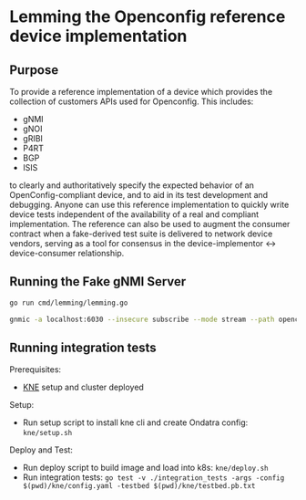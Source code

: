 # Lemming the Openconfig reference device implementation

## Purpose

To provide a reference implementation of a device which provides the collection
of customers APIs used for Openconfig. This includes:

* gNMI
* gNOI
* gRIBI
* P4RT
* BGP
* ISIS

to clearly and authoritatively specify the expected behavior of an
OpenConfig-compliant device, and to aid in its test development and
debugging. Anyone can use this reference implementation to quickly write device
tests independent of the availability of a real and compliant implementation.
The reference can also be used to augment the consumer contract when a
fake-derived test suite is delivered to network device vendors, serving as a
tool for consensus in the device-implementor <-> device-consumer relationship.

## Running the Fake gNMI Server

```bash
go run cmd/lemming/lemming.go
```

```bash
gnmic -a localhost:6030 --insecure subscribe --mode stream --path openconfig:/system/state/current-datetime -u foo -p bar --target fakedut
```

## Running integration tests

Prerequisites:

* [KNE](https://github.com/openconfig/kne) setup and cluster deployed

Setup:

* Run setup script to install kne cli and create Ondatra config: `kne/setup.sh`

Deploy and Test:

* Run deploy script to build image and load into k8s: `kne/deploy.sh`
* Run integration tests: `go test -v ./integration_tests -args -config $(pwd)/kne/config.yaml -testbed $(pwd)/kne/testbed.pb.txt`
